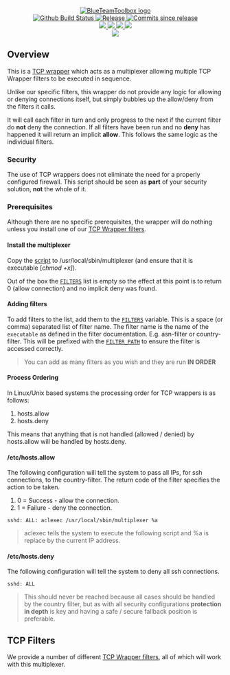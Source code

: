 <p align="center">
    <a href="https://github.com/BlueTeamToolbox/">
        <img src="https://cdn.wolfsoftware.com/assets/images/github/organisations/blueteamtoolbox/black-and-white-circle-256.png" alt="BlueTeamToolbox logo" />
    </a>
    <br />
    <a href="https://github.com/BlueTeamToolbox/tcp-wrapper-multiplexer/actions/workflows/pipeline.yml">
        <img src="https://img.shields.io/github/workflow/status/BlueTeamToolbox/tcp-wrapper-multiplexer/pipeline/master?style=for-the-badge" alt="Github Build Status">
    </a>
    <a href="https://github.com/BlueTeamToolbox/tcp-wrapper-multiplexer/releases/latest">
        <img src="https://img.shields.io/github/v/release/BlueTeamToolbox/tcp-wrapper-multiplexer?color=blue&label=Latest%20Release&style=for-the-badge" alt="Release">
    </a>
    <a href="https://github.com/BlueTeamToolbox/tcp-wrapper-multiplexer/releases/latest">
        <img src="https://img.shields.io/github/commits-since/BlueTeamToolbox/tcp-wrapper-multiplexer/latest.svg?color=blue&style=for-the-badge" alt="Commits since release">
    </a>
    <br />
    <a href=".github/CODE_OF_CONDUCT.md">
        <img src="https://img.shields.io/badge/Code%20of%20Conduct-blue?style=for-the-badge" />
    </a>
    <a href=".github/CONTRIBUTING.md">
        <img src="https://img.shields.io/badge/Contributing-blue?style=for-the-badge" />
    </a>
    <a href=".github/SECURITY.md">
        <img src="https://img.shields.io/badge/Report%20Security%20Concern-blue?style=for-the-badge" />
    </a>
    <a href="https://github.com/BlueTeamToolbox/tcp-wrapper-multiplexer/issues">
        <img src="https://img.shields.io/badge/Get%20Support-blue?style=for-the-badge" />
    </a>
    <br />
    <a href="https://wolfsoftware.com/">
        <img src="https://img.shields.io/badge/Created%20by%20Wolf%20Software-blue?style=for-the-badge" />
    </a>
</p>

## Overview

This is a [TCP wrapper](https://en.wikipedia.org/wiki/TCP_Wrappers) which acts as a multiplexer allowing multiple TCP Wrapper filters to be executed in sequence.

Unlike our specific filters, this wrapper do not provide any logic for allowing or denying connections itself, but simply bubbles up the allow/deny from the filters it calls.

It will call each filter in turn and only progress to the next if the current filter do **not** deny the connection. If all filters have been run and no **deny** has happened it will return an implicit **allow**. This follows the same logic as the individual filters.

### Security

The use of TCP wrappers does not eliminate the need for a properly configured firewall. This script should be seen as **part** of your security solution, **not** the whole of it.

### Prerequisites

Although there are no specific prerequisites, the wrapper will do nothing unless you install one of our [TCP Wrapper filters](https://github.com/BlueTeamToolbox?q=in%3Aname+tcp+wrapper+filter&type=&language=).

#### Install the multiplexer

Copy the [script](src/multiplexer.sh) to /usr/local/sbin/multiplexer (and ensure that it is executable [*chmod +x]*).

Out of the box the [`FILTERS`](src/multiplexer.sh#L19) list is empty so the effect at this point is to return 0 (allow connection) and no implicit deny was found.

#### Adding filters

To add filters to the list, add them to the [`FILTERS`](src/multiplexer.sh#L19) variable. This is a space (or comma) separated list of filter name. The filter name is the name of the `executable` as defined in the filter documentation. E.g. asn-filter or country-filter. This will be prefixed with the [`FILTER_PATH`](src/multiplexer.sh#L20) to ensure the filter is accessed correctly.

> You can add as many filters as you wish and they are run **IN ORDER**

#### Process Ordering

In Linux/Unix based systems the processing order for TCP wrappers is as follows:

1. hosts.allow
2. hosts.deny

This means that anything that is not handled (allowed / denied) by hosts.allow will be handled by hosts.deny.

#### /etc/hosts.allow

The following configuration will tell the system to pass all IPs, for ssh connections, to the country-filter. The return code of the filter specifies the action to be taken.

1. 0 = Success - allow the connection.
2. 1 = Failure - deny the connection.

```shell
sshd: ALL: aclexec /usr/local/sbin/multiplexer %a 
```

> aclexec tells the system to execute the following script and %a is replace by the current IP address.

#### /etc/hosts.deny

The following configuration will tell the system to deny all ssh connections. 

```shell
sshd: ALL
```

> This should never be reached because all cases should be handled by the country filter, but as with all security configurations **protection in depth** is key and having a safe / secure fallback position is preferable.

## TCP Filters

We provide a number of different [TCP Wrapper filters](https://github.com/BlueTeamToolbox?q=in%3Aname+tcp+wrapper+filter&type=&language=), all of which will work with this multiplexer.
